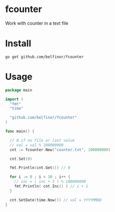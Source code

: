 # fcounter

Work with counter in a text file

# Install

```
go get github.com/belfinor/fcounter
```

# Usage

```go
package main

import (
  "fmt"
  "time"

  "github.com/belfinor/fcounter"
)

func main() {

  // 0 if no file or last value
  // val = val % 100000000
  cnt := fcounter.New("counter.txt", 100000000)

  cnt.Set(0)

  fmt.Println(cnt.Get()) // 0

  for i := 0 ; i < 10 ; i++ {
    // inc = ( inc + 1 ) % 100000000
    fmt.Println( cnt.Inc() ) // i + 1
  }

  cnt.SetDate(time.Now()) // val = YYYYMMDD
}
```
